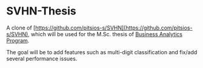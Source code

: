 # SVHN-Thesis
A clone of [https://github.com/pitsios-s/SVHN](https://github.com/pitsios-s/SVHN), which will be
used for the M.Sc. thesis of [Business Analytics Program](http://analytics.aueb.gr/).

The goal will be to add features such as multi-digit classification and fix/add several performance issues.
